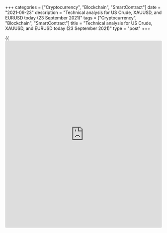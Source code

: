 +++
categories = ["Cryptocurrency", "Blockchain", "SmartContract"]
date = "2021-09-23"
description = "Technical analysis for US Crude, XAUUSD, and EURUSD today (23 September 2021)"
tags = ["Cryptocurrency", "Blockchain", "SmartContract"]
title = "Technical analysis for US Crude, XAUUSD, and EURUSD today (23 September 2021)"
type = "post"
+++

{{<iframe id="large-banner" src="https://www.bounty.group/#slide=13.0" width="100%" height="600" scrolling="no" style="border: 0px solid rgb(216, 221, 230); border-radius: 3px;">}}

2021-09-23

2021-09-23

Short-term analysis for oil, gold, and EURUSD for 23.09.21Alex Rodionov

I welcome my fellow traders! I have made a price forecast for US Crude,
XAUUSD, and EURUSD using a combination of margin zones methodology and
technical analysis. Based on the market analysis, I suggest entry
signals for intraday traders.

The gold chart worked out the flag pattern and the price reached the
primary upside target yesterday.

The article covers the following subjects:

## Oil price forecast for today: USCrude analysis

The oil price has again reached the resistance, Target Zone 72.85 –
72.32. The short-term uptrend continues. The price will rise higher when
buyers break out the resistance and consolidate above. In this case, the
new upside target will be Gold Zone 75.12 — 74.87.

Otherwise, there will start a correction down, whose target will be the
test of Additional Zone 71.17 – 71.04. In AZ, one could enter a long
trade according to the pattern with a target at yesterday’s high.

### [USCrude][1] trading ideas for today:

Buy according to the pattern in Additional Zone 71.17 - 71.04.
TakeProfit: 72.35. StopLoss: according to the pattern rules.

* * *

## Gold price forecast for today: XAUUSD analysis

The gold price chart worked out the flag pattern yesterday and reached
the primary upside target in the short-term uptrend. The price has
reached Target Zone 1787 – 1783.

After the resistance was reached on the [news](https://www.letsplayfx.com/blog/forex-news-website/) about the Fed meeting,
large traders exited longs, and the price was corrected down to the key
support 1766 - 1764. Enter buy trades in the key support zone according
to the pattern with a target at yesterday’s high.

If the Intermediary Zone 1766 – 1764 is broken out downside, the trend
will reverse down and it will be relevant to sell with a target in the
lower Target Zone 1746 — 1741.

### [XAUUSD][2] trading ideas for today:

Buy according to the pattern in Intermediary Zone 1766 - 1764.
TakeProfit: 1786. StopLoss: according to the pattern rules.

* * *

## Euro/Dollar forecast for today: EURUSD analysis

Yesterday, there was a false breakout of the high of September 21 on the
[news](https://www.letsplayfx.com/blog/forex-news-website/) from the Fed. The price didn’t break out the resistance Additional
Zone 1.1733 - 1.1715. The next downside target is Gold Zone 1.1645 —
1.1636.

The euro price is now being corrected, approaching Additional Zone
1.1732 - 1.1727. After the Additional Zone test, we shall again look for
sell entries.

If the price breaks out Additional Zone upside, one could consider
entering buy trades with a target in Intermediary Zone 1.1780 — 1.1771.

### [EURUSD][3] trading ideas for today:

Sell according to the pattern in Additional Zone 1.1732 - 1.1727.
TakeProfit: 1.1687. StopLoss: according to the pattern rules.

* * *

P.S. Did you like my article? Share it in social networks: it will be
the best “thank you" :)

Ask me questions and comment below. I’ll be glad to answer your
questions and give necessary explanations.

 **Useful links:**

  * I recommend trying to trade with a reliable broker [here][4]. The system allows you to trade by yourself or copy successful traders from all across the globe.
  * Use my promo-code BLOG for getting deposit bonus 50% on LiteForex platform. Just enter this code in the appropriate field while [depositing][5] your trading account.
  * Telegram chat for traders: <t.me/liteforexengchat>. We are sharing the signals and trading experience
  * Telegram channel with high-quality analytics, Forex reviews, training articles, and other useful things for traders <t.me/liteforex>

## Price chart of XAUUSD in real time mode

The content of this article reflects the author’s opinion and does not
necessarily reflect the official position of LiteForex. The material
published on this page is provided for informational purposes only and
should not be considered as the provision of investment advice for the
purposes of Directive 2004/39/EC.

Rate this article:

{{value}}

( {{count}} {{title}} )

   1. my.liteforex.com/trading?type=oil
   2. my.liteforex.com/trading/chart?symbol=XAUUSD&returnUrl=true
   3. my.liteforex.com/trading/chart?symbol=EURUSD&returnUrl=true
   4. my.liteforex.com/?category=analysts-opinions&slug=short-term-analysis-for-oil-gold-and-eurusd-for-230921&openPopup=%2Fregistration%2Fpopup&utm_source=blog&utm_medium=article&utm_campaign=bonus
   5. my.liteforex.com/deposit/?category=analysts-opinions&slug=short-term-analysis-for-oil-gold-and-eurusd-for-230921&promo_code=BLOG&utm_source=blog&utm_medium=article&utm_campaign=bonus